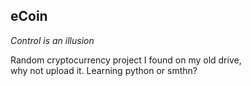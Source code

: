 ## eCoin

*Control is an illusion*

Random cryptocurrency project I found on my old drive,\
why not upload it. Learning python or smthn?
